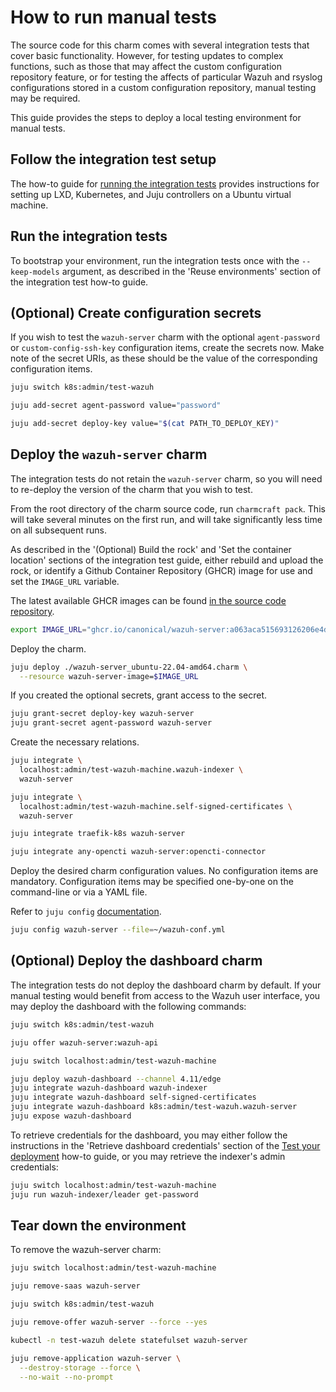 # How to run manual tests

The source code for this charm comes with several integration tests that cover
basic functionality. However, for testing updates to complex functions, such as
those that may affect the custom configuration repository feature, or for
testing the affects of particular Wazuh and rsyslog configurations stored in a
custom configuration repository, manual testing may be required.

This guide provides the steps to deploy a local testing environment for manual
tests.

## Follow the integration test setup

The how-to guide for
[running the integration tests](./run-the-integration-tests.md) provides
instructions for setting up LXD, Kubernetes, and Juju controllers on a Ubuntu
virtual machine.

## Run the integration tests

To bootstrap your environment, run the integration tests once with the
`--keep-models` argument, as described in the 'Reuse environments' section of
the integration test how-to guide.

<!-- vale Canonical.007-Headings-sentence-case = NO -->
## (Optional) Create configuration secrets
<!-- vale Canonical.007-Headings-sentence-case = YES -->

If you wish to test the `wazuh-server` charm with the optional `agent-password` or
`custom-config-ssh-key` configuration items, create the secrets now. Make note
of the secret URIs, as these should be the value of the corresponding
configuration items.

```bash
juju switch k8s:admin/test-wazuh

juju add-secret agent-password value="password"

juju add-secret deploy-key value="$(cat PATH_TO_DEPLOY_KEY)"
```

## Deploy the `wazuh-server` charm

The integration tests do not retain the `wazuh-server` charm, so you will need to
re-deploy the version of the charm that you wish to test.

From the root directory of the charm source code, run `charmcraft pack`. This
will take several minutes on the first run, and will take significantly less
time on all subsequent runs.

As described in the '(Optional) Build the rock' and 'Set the container location'
sections of the integration test guide, either rebuild and upload the rock, or
identify a Github Container Repository (GHCR) image for use and set the
`IMAGE_URL` variable.

The latest available GHCR images can be found
[in the source code repository](https://github.com/canonical/wazuh-server-operator/pkgs/container/wazuh-server).

```bash
export IMAGE_URL="ghcr.io/canonical/wazuh-server:a063aca515693126206e4dfa6ba6eba4bac43698-_1.0_amd64"
```

Deploy the charm.

```bash
juju deploy ./wazuh-server_ubuntu-22.04-amd64.charm \
  --resource wazuh-server-image=$IMAGE_URL
```

If you created the optional secrets, grant access to the secret.

```bash
juju grant-secret deploy-key wazuh-server
juju grant-secret agent-password wazuh-server
```

Create the necessary relations.

```bash
juju integrate \
  localhost:admin/test-wazuh-machine.wazuh-indexer \
  wazuh-server

juju integrate \
  localhost:admin/test-wazuh-machine.self-signed-certificates \
  wazuh-server

juju integrate traefik-k8s wazuh-server

juju integrate any-opencti wazuh-server:opencti-connector
```

Deploy the desired charm configuration values. No configuration items are
mandatory. Configuration items may be specified one-by-one on the command-line
or via a YAML file.

Refer to `juju config`
[documentation](https://documentation.ubuntu.com/juju/3.6/reference/juju-cli/list-of-juju-cli-commands/config/).

```bash
juju config wazuh-server --file=~/wazuh-conf.yml
```

## (Optional) Deploy the dashboard charm

The integration tests do not deploy the dashboard charm by default. If your
manual testing would benefit from access to the Wazuh user interface, you may
deploy the dashboard with the following commands:

```bash
juju switch k8s:admin/test-wazuh

juju offer wazuh-server:wazuh-api

juju switch localhost:admin/test-wazuh-machine

juju deploy wazuh-dashboard --channel 4.11/edge
juju integrate wazuh-dashboard wazuh-indexer
juju integrate wazuh-dashboard self-signed-certificates
juju integrate wazuh-dashboard k8s:admin/test-wazuh.wazuh-server
juju expose wazuh-dashboard
```

To retrieve credentials for the dashboard, you may either follow the
instructions in the 'Retrieve dashboard credentials' section of the
[Test your deployment](./test-your-deployment.md) how-to guide, or you may
retrieve the indexer's admin credentials:

```bash
juju switch localhost:admin/test-wazuh-machine
juju run wazuh-indexer/leader get-password
```

## Tear down the environment

To remove the wazuh-server charm:

```bash
juju switch localhost:admin/test-wazuh-machine

juju remove-saas wazuh-server

juju switch k8s:admin/test-wazuh

juju remove-offer wazuh-server --force --yes

kubectl -n test-wazuh delete statefulset wazuh-server

juju remove-application wazuh-server \
  --destroy-storage --force \
  --no-wait --no-prompt
```
